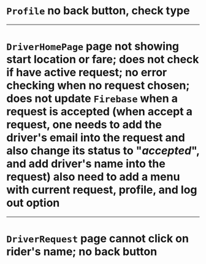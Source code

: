 # `Profile` no back button, check type
----------
# `DriverHomePage` page not showing start location or fare; does not check if have active request; no error checking when no request chosen; does not update `Firebase` when a request is accepted (when accept a request, one needs to add the driver's email into the request and also change its status to "*accepted*", and add driver's name into the request) also need to add a menu with current request, profile, and log out option
----------
# `DriverRequest` page cannot click on rider's name; no back button
